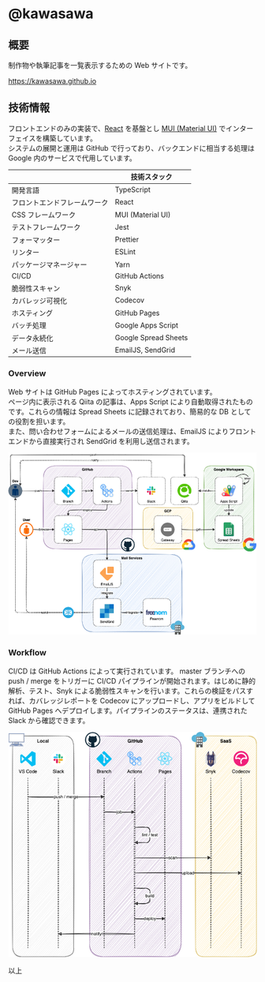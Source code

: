 # @kawasawa

## 概要

制作物や執筆記事を一覧表示するための Web サイトです。

<https://kawasawa.github.io>

## 技術情報

フロントエンドのみの実装で、[React](https://ja.reactjs.org) を基盤とし [MUI (Material UI)](https://mui.com) でインターフェイスを構築しています。  
システムの展開と運用は GitHub で行っており、バックエンドに相当する処理は Google 内のサービスで代用しています。

|                              | 技術スタック         |
| ---------------------------- | -------------------- |
| 開発言語                     | TypeScript           |
| フロントエンドフレームワーク | React                |
| CSS フレームワーク           | MUI (Material UI)    |
| テストフレームワーク         | Jest                 |
| フォーマッター               | Prettier             |
| リンター                     | ESLint               |
| パッケージマネージャー       | Yarn                 |
| CI/CD                        | GitHub Actions       |
| 脆弱性スキャン               | Snyk                 |
| カバレッジ可視化             | Codecov              |
| ホスティング                 | GitHub Pages         |
| バッチ処理                   | Google Apps Script   |
| データ永続化                 | Google Spread Sheets |
| メール送信                   | EmailJS, SendGrid    |

### Overview

Web サイトは GitHub Pages によってホスティングされています。  
ページ内に表示される Qiita の記事は、Apps Script により自動取得されたものです。これらの情報は Spread Sheets に記録されており、簡易的な DB としての役割を担います。  
また、問い合わせフォームによるメールの送信処理は、EmailJS によりフロントエンドから直接実行され SendGrid を利用し送信されます。

![overview](./.images/overview.drawio.png)

### Workflow

CI/CD は GitHub Actions によって実行されています。
master ブランチへの push / merge をトリガーに CI/CD パイプラインが開始されます。はじめに静的解析、テスト、Snyk による脆弱性スキャンを行います。これらの検証をパスすれば、カバレッジレポートを Codecov にアップロードし、アプリをビルドして GitHub Pages へデプロイします。パイプラインのステータスは、連携された Slack から確認できます。

![workflow](./.images/workflow.drawio.png)

以上
